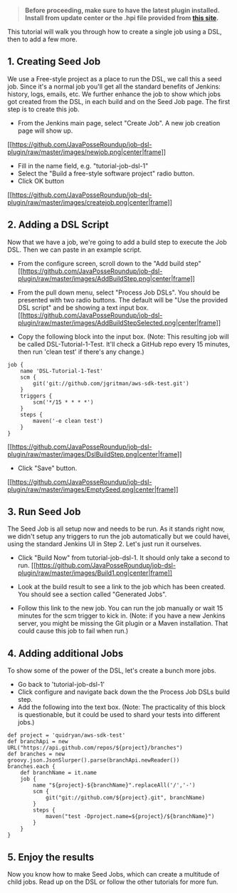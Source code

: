 
>**Before proceeding, make sure to have the latest plugin installed. Install from update center or the .hpi file provided from [this site](https://github.com/downloads/JavaPosseRoundup/job-dsl-plugin/job-dsl.hpi).**

This tutorial will walk you through how to create a single job using a DSL, then to add a few more.

## 1. Creating Seed Job
We use a Free-style project as a place to run the DSL, we call this a seed job. Since it's a normal job you'll get all the standard benefits of Jenkins: history, logs, emails, etc. We further enhance the job to show which jobs got created from the DSL, in each build and on the Seed Job page. The first step is to create this job.

* From the Jenkins main page, select "Create Job". A new job creation page will show up.

[[https://github.com/JavaPosseRoundup/job-dsl-plugin/raw/master/images/newjob.png|center|frame]]

* Fill in the name field, e.g. "tutorial-job-dsl-1"
* Select the "Build a free-style software project" radio button.
* Click OK button

[[https://github.com/JavaPosseRoundup/job-dsl-plugin/raw/master/images/createjob.png|center|frame]]

## 2. Adding a DSL Script

Now that we have a job, we're going to add a build step to execute the Job DSL. Then we can paste in an example script.

* From the configure screen, scroll down to the "Add build step"
[[https://github.com/JavaPosseRoundup/job-dsl-plugin/raw/master/images/AddBuildStep.png|center|frame]]

* From the pull down menu, select "Process Job DSLs". You should be presented with two radio buttons. The default will be "Use the provided DSL script" and be showing a text input box.
[[https://github.com/JavaPosseRoundup/job-dsl-plugin/raw/master/images/AddBuildStepSelected.png|center|frame]]

* Copy the following block into the input box. (Note: This resulting job will be called DSL-Tutorial-1-Test. It'll check a GitHub repo every 15 minutes, then run 'clean test' if there's any change.)
```
job {
    name 'DSL-Tutorial-1-Test'
    scm {
        git('git://github.com/jgritman/aws-sdk-test.git')
    }
    triggers {
        scm('*/15 * * * *')
    }
    steps {
        maven('-e clean test')
    }
}
```
[[https://github.com/JavaPosseRoundup/job-dsl-plugin/raw/master/images/DslBuildStep.png|center|frame]]

* Click "Save" button.

[[https://github.com/JavaPosseRoundup/job-dsl-plugin/raw/master/images/EmptySeed.png|center|frame]]

## 3. Run Seed Job

The Seed Job is all setup now and needs to be run. As it stands right now, we didn't setup any triggers to run the job automatically but we could havei, using the standard Jenkins UI in Step 2. Let's just run it ourselves.

* Click "Build Now" from tutorial-job-dsl-1. It should only take a second to run.
[[https://github.com/JavaPosseRoundup/job-dsl-plugin/raw/master/images/Build1.png|center|frame]]

* Look at the build result to see a link to the job which has been created. You should see a section called "Generated Jobs".

* Follow this link to the new job. You can run the job manually or wait 15 minutes for the scm trigger to kick in. (Note: if you have a new Jenkins server, you might be missing the Git plugin or a Maven installation. That could cause this job to fail when run.)

## 4. Adding additional Jobs

To show some of the power of the DSL, let's create a bunch more jobs.

* Go back to 'tutorial-job-dsl-1'
* Click configure and navigate back down the the Process Job DSLs build step.
* Add the following into the text box. (Note: The practicality of this block is questionable, but it could be used to shard your tests into different jobs.)
```
def project = 'quidryan/aws-sdk-test'
def branchApi = new URL("https://api.github.com/repos/${project}/branches")
def branches = new groovy.json.JsonSlurper().parse(branchApi.newReader())
branches.each { 
    def branchName = it.name
    job {
        name "${project}-${branchName}".replaceAll('/','-')
        scm {
            git("git://github.com/${project}.git", branchName)
        }
        steps {
            maven("test -Dproject.name=${project}/${branchName}")
        }
    }
}
```

## 5. Enjoy the results

Now you know how to make Seed Jobs, which can create a multitude of child jobs. Read up on the DSL or follow the other tutorials for more fun.
